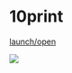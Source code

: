 
# 10print<br>

[launch/open](https://dsii-2018-unirsm.github.io/claudiapnf/10_print)

![](https://i.imgur.com/KQPKiyb.gif)
